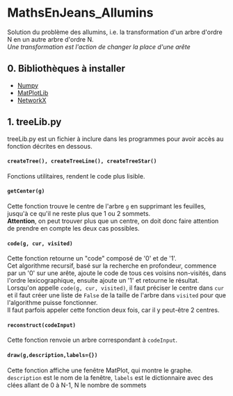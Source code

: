 # MathsEnJeans_Allumins
Solution du problème des allumins, i.e. la transformation d'un arbre d'ordre N en un autre arbre d'ordre N.<br/>
<em>Une transformation est l'action de changer la place d'une arête</em>

<h2>0. Bibliothèques à installer</h2>
<ul>
  <li><a href="https://www.numpy.org/">Numpy</a></li>
  <li><a href="https://matplotlib.org/">MatPlotLib</a></li>
  <li><a href="https://networkx.github.io/">NetworkX</a></li>
</ul>

<h2>1. treeLib.py</h2>
<p>treeLib.py est un fichier à inclure dans les programmes pour avoir accès au fonction décrites en dessous.</p>
<h4><code>createTree(), createTreeLine(), createTreeStar()</code></h4>
<p>Fonctions utilitaires, rendent le code plus lisible.</p>

<h4><code>getCenter(g)</code></h4>
<p>Cette fonction trouve le centre de l'arbre <code>g</code> en supprimant les feuilles, jusqu'à ce qu'il ne reste plus que 1 ou 2 sommets.<br/>
 <strong>Attention</strong>, on peut trouver plus que un centre, on doit donc faire attention de prendre en compte les deux cas possibles.</p>

<h4><code>code(g, cur, visited)</code></h4>
<p>Cette fonction retourne un "code" composé de '0' et de '1'. <br/>
Cet algorithme recursif, basé sur la recherche en profondeur, commence par un '0' sur une arête, ajoute le code de tous ces voisins non-visités, dans l'ordre lexicographique, ensuite ajoute un '1' et retourne le résultat.<br/>
  Lorsqu'on appelle <code>code(g, cur, visited)</code>, il faut préciser le centre dans <code>cur</code> et il faut créer une liste de <code>False</code> de la taille de l'arbre dans <code>visited</code> pour que l'algorithme puisse fonctionner.<br/>
Il faut parfois appeler cette fonction deux fois, car il y peut-être 2 centres.</p>

<h4><code>reconstruct(codeInput)</code></h4>
<p>Cette fonction renvoie un arbre correspondant à <code>codeInput</code>.</p>

<h4><code>draw(g,description,labels={})</code></h4>
<p>Cette fonction affiche une fenêtre MatPlot, qui montre le graphe. <code>description</code> est le nom de la fenêtre, <code>labels</code> est le dictionnaire avec des clées allant de 0 à N-1, N le nombre de sommets</p>

<!---<h2>2. createGraphTrees.py</h2>
<p>On génère <i>aléatoirement</i> une matrice de transformations entre chaque arbre différents (nombre d'arbres différents donné dans http://oeis.org/A000055). On cherche d'abord toute les relations, où une seule transformation est nécessaire. <br/>
Quand toutes ces "étapes élmentaires" sont trouvées, on applique l'algorithme de Floyd-Warshall pour calculer le nombre minimil de tranformations nécessaires.</p>
<p>Les indices sont </p>--->
